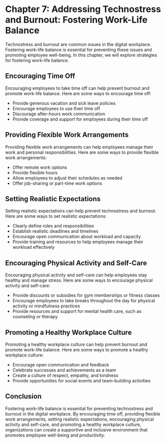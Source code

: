 Chapter 7: Addressing Technostress and Burnout: Fostering Work-Life Balance
===========================================================================

Technostress and burnout are common issues in the digital workplace. Fostering work-life balance is essential for preventing these issues and promoting employee well-being. In this chapter, we will explore strategies for fostering work-life balance.

Encouraging Time Off
--------------------

Encouraging employees to take time off can help prevent burnout and promote work-life balance. Here are some ways to encourage time off:

* Provide generous vacation and sick leave policies
* Encourage employees to use their time off
* Discourage after-hours work communication
* Provide coverage and support for employees during their time off

Providing Flexible Work Arrangements
------------------------------------

Providing flexible work arrangements can help employees manage their work and personal responsibilities. Here are some ways to provide flexible work arrangements:

* Offer remote work options
* Provide flexible hours
* Allow employees to adjust their schedules as needed
* Offer job-sharing or part-time work options

Setting Realistic Expectations
------------------------------

Setting realistic expectations can help prevent technostress and burnout. Here are some ways to set realistic expectations:

* Clearly define roles and responsibilities
* Establish realistic deadlines and timelines
* Encourage open communication about workload and capacity
* Provide training and resources to help employees manage their workload effectively

Encouraging Physical Activity and Self-Care
-------------------------------------------

Encouraging physical activity and self-care can help employees stay healthy and manage stress. Here are some ways to encourage physical activity and self-care:

* Provide discounts or subsidies for gym memberships or fitness classes
* Encourage employees to take breaks throughout the day for physical activity or mindfulness practices
* Provide resources and support for mental health care, such as counseling or therapy

Promoting a Healthy Workplace Culture
-------------------------------------

Promoting a healthy workplace culture can help prevent burnout and promote work-life balance. Here are some ways to promote a healthy workplace culture:

* Encourage open communication and feedback
* Celebrate successes and achievements as a team
* Create a culture of respect, empathy, and kindness
* Provide opportunities for social events and team-building activities

Conclusion
----------

Fostering work-life balance is essential for preventing technostress and burnout in the digital workplace. By encouraging time off, providing flexible work arrangements, setting realistic expectations, encouraging physical activity and self-care, and promoting a healthy workplace culture, organizations can create a supportive and inclusive environment that promotes employee well-being and productivity.
